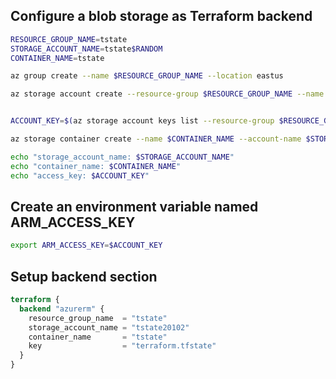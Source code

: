 ## Configure a blob storage as Terraform backend

```bash
RESOURCE_GROUP_NAME=tstate
STORAGE_ACCOUNT_NAME=tstate$RANDOM
CONTAINER_NAME=tstate

az group create --name $RESOURCE_GROUP_NAME --location eastus

az storage account create --resource-group $RESOURCE_GROUP_NAME --name $STORAGE_ACCOUNT_NAME --sku Standard_LRS --encryption-services blob


ACCOUNT_KEY=$(az storage account keys list --resource-group $RESOURCE_GROUP_NAME --account-name $STORAGE_ACCOUNT_NAME --query [0].value -o tsv)

az storage container create --name $CONTAINER_NAME --account-name $STORAGE_ACCOUNT_NAME --account-key $ACCOUNT_KEY

echo "storage_account_name: $STORAGE_ACCOUNT_NAME"
echo "container_name: $CONTAINER_NAME"
echo "access_key: $ACCOUNT_KEY"
```

## Create an environment variable named ARM_ACCESS_KEY
```bash
export ARM_ACCESS_KEY=$ACCOUNT_KEY
```

## Setup backend section
```terraform
terraform {
  backend "azurerm" {
    resource_group_name  = "tstate"
    storage_account_name = "tstate20102"
    container_name       = "tstate"
    key                  = "terraform.tfstate"
  }
}
```
